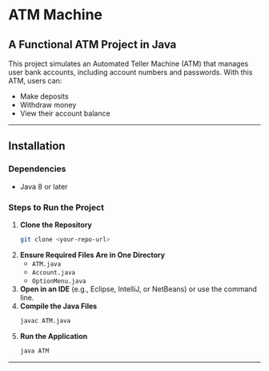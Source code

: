 
# ATM Machine

## A Functional ATM Project in Java

This project simulates an Automated Teller Machine (ATM) that manages user bank accounts, including account numbers and passwords. With this ATM, users can:

- Make deposits
- Withdraw money
- View their account balance

---

## Installation

### Dependencies

- Java 8 or later

### Steps to Run the Project

1. **Clone the Repository**
   ```bash
   git clone <your-repo-url>
   ```
2. **Ensure Required Files Are in One Directory**
   - `ATM.java`
   - `Account.java`
   - `OptionMenu.java`
3. **Open in an IDE** (e.g., Eclipse, IntelliJ, or NetBeans) or use the command line.
4. **Compile the Java Files**
   ```bash
   javac ATM.java
   ```
5. **Run the Application**
   ```bash
   java ATM
   ```

---


